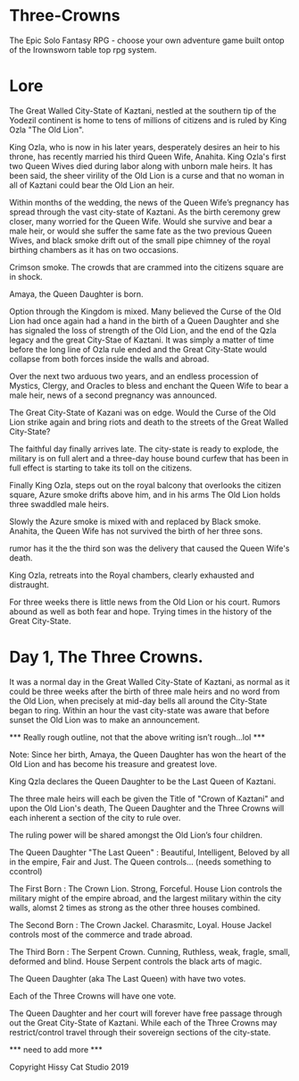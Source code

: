 # Three-Crowns
The Epic Solo Fantasy RPG - choose your own adventure game built ontop of the Irownsworn table top rpg system.

# Lore

The Great Walled City-State of Kaztani, nestled at the southern tip of the Yodezil continent is home to tens of millions of citizens and is ruled by King Ozla "The Old Lion".

King Ozla, who is now in his later years, desperately desires an heir to his throne, has recently married his third Queen Wife, Anahita. King Ozla's first two Queen Wives died during labor along with unborn male heirs. It has been said, the sheer virility of the Old Lion is a curse and that no woman in all of Kaztani could bear the Old Lion an heir.

Within months of the wedding, the news of the Queen Wife’s pregnancy has spread through the vast city-state of Kaztani. As the birth ceremony grew closer, many worried for the Queen Wife. Would she survive and bear a male heir, or would she suffer the same fate as the two previous Queen Wives, and black smoke drift out of the small pipe chimney of the royal birthing chambers as it has on two occasions.

Crimson smoke. The crowds that are crammed into the citizens square are in shock. 

Amaya, the Queen Daughter is born. 

Option through the Kingdom is mixed. Many believed the Curse of the Old Lion had once again had a hand in the birth of a Queen Daughter and she has signaled the loss of strength of the Old Lion, and the end of the Qzla legacy and the great City-Stae of Kaztani. It was simply a matter of time before the long line of Ozla rule ended and the Great City-State would collapse from both forces inside the walls and abroad. 

Over the next two arduous two years, and an endless procession of Mystics, Clergy, and Oracles to bless and enchant the Queen Wife to bear a male heir, news of a second pregnancy was announced. 

The Great City-State of Kazani was on edge. Would the Curse of the Old Lion strike again and bring riots and death to the streets of the Great Walled City-State? 

The faithful day finally arrives late. The city-state is ready to explode, the military is on full alert and a three-day house bound curfew that has been in full effect is starting to take its toll on the citizens. 

Finally King Ozla, steps out on the royal balcony that overlooks the citizen square, Azure smoke drifts above him, and in his arms The Old Lion holds three swaddled male heirs. 

Slowly the Azure smoke is mixed with and replaced by Black smoke. 
Anahita, the Queen Wife has not survived the birth of her three sons.

rumor has it the the third son was the delivery that caused the Queen Wife's death.

King Ozla, retreats into the Royal chambers, clearly exhausted and distraught. 

For three weeks there is little news from the Old Lion or his court. Rumors abound as well as both fear and hope. Trying times in the history of the Great City-State.

# Day 1, The Three Crowns.

It was a normal day in the Great Walled City-State of Kaztani, as normal as it could be three weeks after the birth of three male heirs and no word from the Old Lion, when precisely at mid-day bells all around the City-State began to ring. Within an hour the vast city-state was aware that before sunset the Old Lion was to make an announcement.

*** Really rough outline, not that the above writing isn’t rough...lol  ***

Note: Since her birth, Amaya, the Queen Daughter has won the heart of the Old Lion and has become his treasure and greatest love.

King Qzla declares the Queen Daughter to be the Last Queen of Kaztani.

The three male heirs will each be given the Title of "Crown of Kaztani" and upon the Old Lion's death, The Queen Daughter and the Three Crowns will each inherent a section of the city to rule over.

The ruling power will be shared amongst the Old Lion’s four children. 

The Queen Daughter "The Last Queen" : Beautiful, Intelligent, Beloved by all in the empire, Fair and Just. The Queen controls... (needs something to ccontrol)

The First Born : The Crown Lion. Strong, Forceful. House Lion controls the military might of the empire abroad, and the largest military within the city walls, alomst 2 times as strong as the other three houses combined.

The Second Born : The Crown Jackel. Charasmitc, Loyal. House Jackel controls most of the commerce and trade abroad. 

The Third Born : The Serpent Crown. Cunning, Ruthless, weak, fragle, small, deformed and blind. House Serpent controls the black arts of magic.


The Queen Daughter (aka The Last Queen) with have two votes.

Each of the Three Crowns will have one vote.

The Queen Daughter and her court will forever have free passage through out the Great City-State of Kaztani. While each of the Three Crowns may restrict/control travel through their sovereign sections of the city-state.

*** need to add more ***




Copyright Hissy Cat Studio 2019
